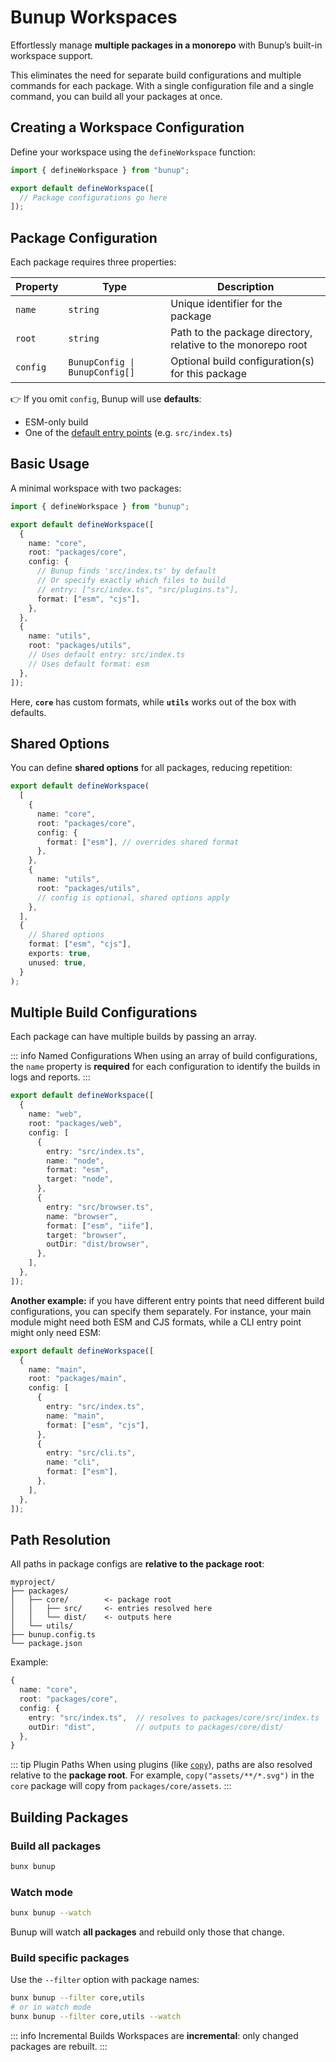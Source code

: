 # Bunup Workspaces

Effortlessly manage **multiple packages in a monorepo** with Bunup’s built-in workspace support.

This eliminates the need for separate build configurations and multiple commands for each package. With a single configuration file and a single command, you can build all your packages at once.

## Creating a Workspace Configuration

Define your workspace using the `defineWorkspace` function:

```ts [bunup.config.ts]
import { defineWorkspace } from "bunup";

export default defineWorkspace([
  // Package configurations go here
]);
```

## Package Configuration

Each package requires three properties:

| Property | Type                           | Description                                                  |
| -------- | ------------------------------ | ------------------------------------------------------------ |
| `name`   | `string`                       | Unique identifier for the package                            |
| `root`   | `string`                       | Path to the package directory, relative to the monorepo root |
| `config` | `BunupConfig \| BunupConfig[]` | Optional build configuration(s) for this package             |

👉 If you omit `config`, Bunup will use **defaults**:

* ESM-only build
* One of the [default entry points](/#default-entry-points) (e.g. `src/index.ts`)

## Basic Usage

A minimal workspace with two packages:

```ts [bunup.config.ts]
import { defineWorkspace } from "bunup";

export default defineWorkspace([
  {
    name: "core",
    root: "packages/core",
    config: {
      // Bunup finds 'src/index.ts' by default
      // Or specify exactly which files to build
      // entry: ["src/index.ts", "src/plugins.ts"],
      format: ["esm", "cjs"],
    },
  },
  {
    name: "utils",
    root: "packages/utils",
    // Uses default entry: src/index.ts
    // Uses default format: esm
  },
]);
```

Here, **`core`** has custom formats, while **`utils`** works out of the box with defaults.

## Shared Options

You can define **shared options** for all packages, reducing repetition:

```ts [bunup.config.ts]
export default defineWorkspace(
  [
    {
      name: "core",
      root: "packages/core",
      config: {
        format: ["esm"], // overrides shared format
      },
    },
    {
      name: "utils",
      root: "packages/utils",
      // config is optional, shared options apply
    },
  ],
  {
    // Shared options
    format: ["esm", "cjs"],
    exports: true,
    unused: true,
  }
);
```

## Multiple Build Configurations

Each package can have multiple builds by passing an array.

::: info Named Configurations
When using an array of build configurations, the `name` property is **required** for each configuration to identify the builds in logs and reports.
:::

```ts [bunup.config.ts]
export default defineWorkspace([
  {
    name: "web",
    root: "packages/web",
    config: [
      {
        entry: "src/index.ts",
        name: "node",
        format: "esm",
        target: "node",
      },
      {
        entry: "src/browser.ts",
        name: "browser",
        format: ["esm", "iife"],
        target: "browser",
        outDir: "dist/browser",
      },
    ],
  },
]);
```

**Another example:** if you have different entry points that need different build configurations, you can specify them separately. For instance, your main module might need both ESM and CJS formats, while a CLI entry point might only need ESM:

```ts [bunup.config.ts]
export default defineWorkspace([
  {
    name: "main",
    root: "packages/main",
    config: [
      {
        entry: "src/index.ts",
        name: "main",
        format: ["esm", "cjs"],
      },
      {
        entry: "src/cli.ts",
        name: "cli",
        format: ["esm"],
      },
    ],
  },
]);
```

## Path Resolution

All paths in package configs are **relative to the package root**:

```
myproject/
├── packages/
│   ├── core/        <- package root
│   │   ├── src/     <- entries resolved here
│   │   └── dist/    <- outputs here
│   └── utils/
├── bunup.config.ts
└── package.json
```

Example:

```ts
{
  name: "core",
  root: "packages/core",
  config: {
    entry: "src/index.ts",  // resolves to packages/core/src/index.ts
    outDir: "dist",         // outputs to packages/core/dist/
  },
}
```

::: tip Plugin Paths
When using plugins (like [`copy`](/docs/builtin-plugins/copy)), paths are also resolved relative to the **package root**.
For example, `copy("assets/**/*.svg")` in the `core` package will copy from `packages/core/assets`.
:::

## Building Packages

### Build all packages

```sh
bunx bunup
```

### Watch mode

```sh
bunx bunup --watch
```

Bunup will watch **all packages** and rebuild only those that change.

### Build specific packages

Use the `--filter` option with package names:

```sh
bunx bunup --filter core,utils
# or in watch mode
bunx bunup --filter core,utils --watch
```

::: info Incremental Builds
Workspaces are **incremental**: only changed packages are rebuilt.
:::

